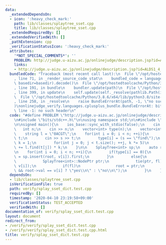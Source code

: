 ```yaml
---
data:
  _extendedDependsOn:
  - icon: ':heavy_check_mark:'
    path: lib/classes/splaytree_sset.cpp
    title: lib/classes/splaytree_sset.cpp
  _extendedRequiredBy: []
  _extendedVerifiedWith: []
  _pathExtension: cpp
  _verificationStatusIcon: ':heavy_check_mark:'
  attributes:
    '*NOT_SPECIAL_COMMENTS*': ''
    PROBLEM: http://judge.u-aizu.ac.jp/onlinejudge/description.jsp?id=ALDS1_4_C
    links:
    - http://judge.u-aizu.ac.jp/onlinejudge/description.jsp?id=ALDS1_4_C
  bundledCode: "Traceback (most recent call last):\n  File \"/opt/hostedtoolcache/Python/3.8.6/x64/lib/python3.8/site-packages/onlinejudge_verify/documentation/build.py\"\
    , line 71, in _render_source_code_stat\n    bundled_code = language.bundle(stat.path,\
    \ basedir=basedir).decode()\n  File \"/opt/hostedtoolcache/Python/3.8.6/x64/lib/python3.8/site-packages/onlinejudge_verify/languages/cplusplus.py\"\
    , line 191, in bundle\n    bundler.update(path)\n  File \"/opt/hostedtoolcache/Python/3.8.6/x64/lib/python3.8/site-packages/onlinejudge_verify/languages/cplusplus_bundle.py\"\
    , line 399, in update\n    self.update(self._resolve(pathlib.Path(included), included_from=path))\n\
    \  File \"/opt/hostedtoolcache/Python/3.8.6/x64/lib/python3.8/site-packages/onlinejudge_verify/languages/cplusplus_bundle.py\"\
    , line 258, in _resolve\n    raise BundleErrorAt(path, -1, \"no such header\"\
    )\nonlinejudge_verify.languages.cplusplus_bundle.BundleErrorAt: bits/stdc++.h:\
    \ line -1: no such header\n"
  code: "#define PROBLEM \"http://judge.u-aizu.ac.jp/onlinejudge/description.jsp?id=ALDS1_4_C\"\
    \n#include \"bits/stdc++.h\"\n\nusing namespace std;\n\n#include \"../lib/classes/splaytree_sset.cpp\"\
    \n\nsigned main(){\n    ios_base::sync_with_stdio(false);\n    cin.tie(0);\n \
    \   int n;\n    cin >> n;\n    vector<int> type(n);\n    vector<int> v(n, 0);\n\
    \    string l = \"0ACGT\";\n    for(int i = 0; i < n; ++i){\n        string s,\
    \ t;\n        cin >> s >> t;\n        type[i] = (s == \"find\");\n        int\
    \ k = 1;\n        for(int j = 0; j < t.size(); ++j, k *= 5)\n            v[i]\
    \ += l.find(t[j]) * k;\n    }\n\n    SplayTree<int> sp;\n    auto root = sp.nil;\n\
    \n    for(int i = 0; i < n; ++i){\n        if(type[i] == 0){\n            root\
    \ = sp.insert(root, v[i]).first;\n        }\n        else{\n            bool fl;\n\
    \            SplayTree<int>::NodePtr ptr;\n            tie(ptr, fl) = sp.lower_bound(root,\
    \ v[i]);\n            if(fl)\n                root = ptr;\n            printf(fl\
    \ && root->val == v[i] ? \"yes\\n\" : \"no\\n\");\n        }\n    }\n}\n\n\n\n"
  dependsOn:
  - lib/classes/splaytree_sset.cpp
  isVerificationFile: true
  path: verify/splay_sset_dict.test.cpp
  requiredBy: []
  timestamp: '2020-04-10 23:19:58+09:00'
  verificationStatus: TEST_ACCEPTED
  verifiedWith: []
documentation_of: verify/splay_sset_dict.test.cpp
layout: document
redirect_from:
- /verify/verify/splay_sset_dict.test.cpp
- /verify/verify/splay_sset_dict.test.cpp.html
title: verify/splay_sset_dict.test.cpp
---
```


